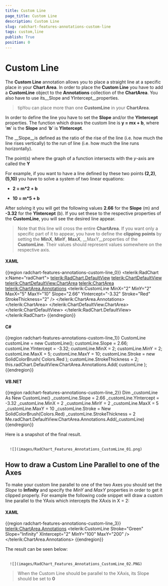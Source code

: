 ```yaml
---
title: Custom Line
page_title: Custom Line
description: Custom Line
slug: radchart-features-annotations-custom-line
tags: custom,line
publish: True
position: 0
---
```


# Custom Line



The __Custom Line__ annotation allows you to place a straight line at a specific place in your __Chart Area__. In order to place the __Custom Line__ you have to add a __CustomLine__ object to the __Annotations__ collection of the __ChartArea__. You also have to use its__Slope and YIntercept__properties.

>tipYou can place more than one __CustomLine__ in your __ChartArea__.

In order to define the line you have to set the __Slope__ and/or the __YIntercept__ properties. The function which draws the custom line is __y = mx + b__, where '__m__' is the __Slope__ and '__b__' is __YIntercept__.

The __Slope__is defined as the ratio of the rise of the line (i.e. how much the line rises vertically) to the run of line (i.e. how much the line runs horizontally). 

The point(s) where the graph of a function intersects with the *y*-axis are called the __Y__

For example, if you want to have a line defined by these two points __(2,2)__, __(5,10)__ you have to solve a system of two linear equations:

* __2 = m*2 + b__

* __10 = m*5 + b__

After solving it you will get the following values __2.66__ for the __Slope__ (m) and __-3.32__ for the __YIntercept__ (b). If you set these to the respective properties of the __CustomLine__, you will see the desired line appear. 

>Note that this line will cross the entire __ChartArea__. If you want only a specific part of it to appear, you have to define the __clipping points__ by setting the __MinX__, __MinY__, __MaxX__, __MaxY__properties of the __CustomLine__. Their values should represent values somewhere on the respective axis.

#### __XAML__

{{region radchart-features-annotations-custom-line_0}}
	<telerik:RadChart x:Name="radChart">
	    <telerik:RadChart.DefaultView>
	        <telerik:ChartDefaultView>
	            <telerik:ChartDefaultView.ChartArea>
	                <telerik:ChartArea>
	                    <telerik:ChartArea.Annotations>
	                        <telerik:CustomLine MinX="2"
	                                            MinY="2"
	                                            MaxX="5"
	                                            MaxY="10"
	                                            Slope="2.66"
	                                            YIntercept="-3.32"
	                                            Stroke="Red"
	                                            StrokeThickness="2" />
	                    </telerik:ChartArea.Annotations>
	                </telerik:ChartArea>
	            </telerik:ChartDefaultView.ChartArea>
	        </telerik:ChartDefaultView>
	    </telerik:RadChart.DefaultView>
	</telerik:RadChart>
	{{endregion}}



#### __C#__

{{region radchart-features-annotations-custom-line_1}}
	CustomLine customLine = new CustomLine();
	customLine.Slope = 2.66;
	customLine.YIntercept = -3.32;
	customLine.MinX = 2;
	customLine.MinY = 2;
	customLine.MaxX = 5;
	customLine.MaxY = 10;
	customLine.Stroke = new SolidColorBrush( Colors.Red );
	customLine.StrokeThickness = 2;
	this.radChart.DefaultView.ChartArea.Annotations.Add( customLine );
	{{endregion}}



#### __VB.NET__

{{region radchart-features-annotations-custom-line_2}}
	Dim _customLine As New CustomLine()
	_customLine.Slope = 2.66
	_customLine.YIntercept = -3.32
	_customLine.MinX = 2
	_customLine.MinY = 2
	_customLine.MaxX = 5
	_customLine.MaxY = 10
	_customLine.Stroke = New SolidColorBrush(Colors.Red)
	_customLine.StrokeThickness = 2
	Me.radChart.DefaultView.ChartArea.Annotations.Add(_customLine)
	{{endregion}}



Here is a snapshot of the final result.




         
      ![](images/RadChart_Features_Annotations_CustomLine_01.png)

##  How to draw a Custom Line Parallel to one of the Axes

To make your custom line parallel to one of the two Axes you should set the *Slope* to __Infinity__ and specify the *MinY* and *MaxY* properties in order to get it clipped properly. For example the following code snippet will draw a custom line parallel to the YAxis which intercepts the XAxis in X = 2:

#### __XAML__

{{region radchart-features-annotations-custom-line_3}}
	<telerik:ChartArea.Annotations>
	    <telerik:CustomLine Stroke="Green" Slope="Infinity" XIntercept="2" MinY="100" MaxY="200" />
	</telerik:ChartArea.Annotations>
	{{endregion}}



The result can be seen below:




         
      ![](images/RadChart_Features_Annotations_CustomLine_02.PNG)

>When the Custom Line should be parallel to the XAxis, its Slope should be set to __0__
